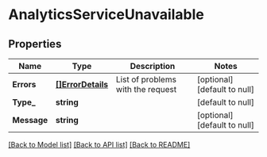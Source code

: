 # AnalyticsServiceUnavailable

## Properties
Name | Type | Description | Notes
------------ | ------------- | ------------- | -------------
**Errors** | [**[]ErrorDetails**](ErrorDetails.md) | List of problems with the request | [optional] [default to null]
**Type_** | **string** |  | [default to null]
**Message** | **string** |  | [optional] [default to null]

[[Back to Model list]](../README.md#documentation-for-models) [[Back to API list]](../README.md#documentation-for-api-endpoints) [[Back to README]](../README.md)

